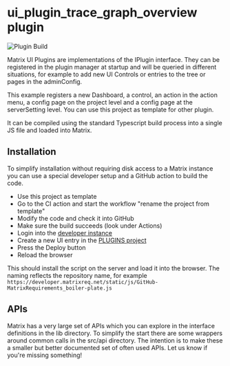 # ui_plugin_trace_graph_overview plugin

![Plugin Build](https://github.com/MatrixRequirements/ui_plugin_trace_graph_overview/actions/workflows/main.yml/badge.svg)

Matrix UI Plugins are implementations of the IPlugin interface.
They can be registered in the plugin manager at startup and will be queried
in different situations, for example to add new UI Controls or entries to 
the tree or pages in the adminConfig.

This  example registers a new Dashboard, a control, an action in the action menu, a config page on the project level and a config page at the serverSetting level. You can use this project as template for other plugin. 

It can be compiled using the standard
Typescript build process into a single JS file and loaded into Matrix.


## Installation
To simplify installation without requiring disk access to a Matrix instance
you can use a special developer setup and a GitHub action to build the code.

* Use this project as template
* Go to the CI action and start the workflow "rename the project from template" 
* Modify the code and check it into GitHub
* Make sure the build succeeds (look under Actions)
* Login into the [developer instance](https://developer.matrixreq.net)
* Create a new UI entry in the 
  [PLUGINS project](https://developer.matrixreq.net/PLUGINS/F-UI-2)
* Press the Deploy button
* Reload the browser

This should install the script on the server and load it into the browser. The
naming reflects the repository name, for example `https://developer.matrixreq.net/static/js/GitHub-MatrixRequirements_boiler-plate.js`

## APIs
Matrix has a very large set of APIs which you can explore in the interface definitions
in the lib directory. To simplify the start there are some wrappers around common 
calls in the src/api directory. The intention is to make these a smaller but better
documented set of often used APIs. Let us know if you're missing something!
